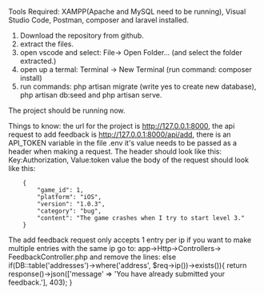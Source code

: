 Tools Required: XAMPP(Apache and MySQL need to be running), Visual Studio Code, Postman, composer and laravel installed.
1. Download the repository from github.
2. extract the files.
3. open vscode and select: File-> Open Folder... (and select the folder extracted.)
4. open up a termal: Terminal -> New Terminal (run command: composer install)
5. run commands: php artisan migrate (write yes to create new database), php artisan db:seed and php artisan serve.

The project should be running now.

Things to know: the url for the project is http://127.0.0.1:8000,
	the api request to add feedback is http://127.0.0.1:8000/api/add,
	there is an API_TOKEN variable in the file .env it's value needs to be passed as a header when making a request.
	The header should look like this: Key:Authorization, Value:token value
	the body of the request should look like this:
 
		{
			"game_id": 1,
			"platform": "iOS",
			"version": "1.0.3",
			"category": "bug",
			"content": "The game crashes when I try to start level 3."
		}

The add feedback request only accepts 1 entry per ip if you want to make multiple entries with the same ip go to: app->Http->Controllers-> FeedbackController.php and remove the lines:
    else if(DB::table('addresses')->where('address', $req->ip())->exists()){
        return response()->json(['message' => 'You have already submitted your feedback.'], 403);
    }
		
		
